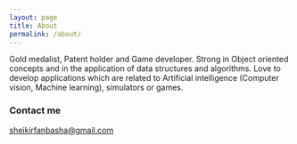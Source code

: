 ```yaml
---
layout: page
title: About
permalink: /about/
---
```

Gold medalist, Patent holder and Game developer. Strong in Object oriented concepts and in the application of data structures and algorithms. Love to develop applications which are related to Artificial intelligence (Computer vision, Machine learning), simulators or games.

### Contact me

[sheikirfanbasha@gmail.com](mailto:sheikirfanbasha@gmail.com)
